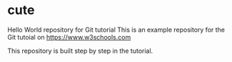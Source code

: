 # cute
Hello World repository for Git tutorial
This is an example repository for the Git tutoial on https://www.w3schools.com

This repository is built step by step in the tutorial.
